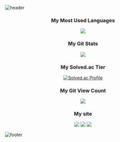 ![header](https://capsule-render.vercel.app/api?type=waving&color=auto&height=200&section=header&text=Welcome!&fontSize=50&animation=twinkling)

<h3 align="center">My Most Used Languages</h3>
<p align="center">
  <a href="https://github.com/KurtYoon">
    <img align="center" src="https://github-readme-stats.vercel.app/api/top-langs/?username=KurtYoon&layout=compact&show_icons=true&show_owner=true&hide_title=false&theme=nord&hide=false" />
  </a>
</p>

<h3 align="center">My Git Stats</h3>
<p align="center">
  <a href="https://github.com/KurtYoon">
    <img align="center" src="https://github-readme-stats.vercel.app/api?username=KurtYoon&hide=false&hide_title=false&show_icons=false&include_all_commits=true&theme=nord" />
  </a>
</p>

<h3 align="center">My Solved.ac Tier</h3>
<div align="center" style="text-align:center">
  
  [![Solved.ac Profile](http://mazassumnida.wtf/api/v2/generate_badge?boj=kurtyoon)](https://solved.ac/kurtyoon/)
  
</div>

<h3 align="center">My Git View Count</h3>
<p align="center">
  <a href="https://hits.seeyoufarm.com"><img src="https://hits.seeyoufarm.com/api/count/incr/badge.svg?url=https%3A%2F%2Fgithub.com%2FKurtYoon%2Fhit-counter&count_bg=%23484947&title_bg=%23A29191&icon=github.svg&icon_color=%23E7E7E7&title=View&edge_flat=false"/></a>               
</p>
  
<h3 align="center">My site</h3>
<p align="center">
  <a href="https://woolly-hair-56e.notion.site/HELLO-D-076fa2f58d7246ac9fcf52a9012ff4a0"><img src="https://img.shields.io/badge/Notion-000000?style=flat&logo=notion&logoColor=white"/></a>
  <a href="https://velog.io/@kurtyoon"><img src="https://img.shields.io/badge/Velog-20C997?style=flat&logo=velog&logoColor=white"/></a>
  <a href="https://github.com/KurtYoon"><img src="https://img.shields.io/badge/Github-181717?style=flat&logo=github&logoColor=white"/></a>
</p>

![footer](https://capsule-render.vercel.app/api?type=flat&color=auto&height=200&section=header&fontSize=50&animation=twinkling)
